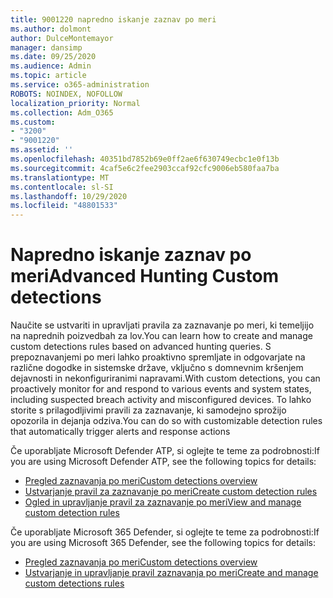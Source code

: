 ```yaml
---
title: 9001220 napredno iskanje zaznav po meri
ms.author: dolmont
author: DulceMontemayor
manager: dansimp
ms.date: 09/25/2020
ms.audience: Admin
ms.topic: article
ms.service: o365-administration
ROBOTS: NOINDEX, NOFOLLOW
localization_priority: Normal
ms.collection: Adm_O365
ms.custom:
- "3200"
- "9001220"
ms.assetid: ''
ms.openlocfilehash: 40351bd7852b69e0ff2ae6f630749ecbc1e0f13b
ms.sourcegitcommit: 4caf5e6c2fee2903ccaf92cfc9006eb580faa7ba
ms.translationtype: MT
ms.contentlocale: sl-SI
ms.lasthandoff: 10/29/2020
ms.locfileid: "48801533"
---
```

# <a name="advanced-hunting-custom-detections"></a><span data-ttu-id="fd1bf-102">Napredno iskanje zaznav po meri</span><span class="sxs-lookup"><span data-stu-id="fd1bf-102">Advanced Hunting Custom detections</span></span>

<span data-ttu-id="fd1bf-103">Naučite se ustvariti in upravljati pravila za zaznavanje po meri, ki temeljijo na naprednih poizvedbah za lov.</span><span class="sxs-lookup"><span data-stu-id="fd1bf-103">You can learn how to create and manage custom detections rules based on advanced hunting queries.</span></span> <span data-ttu-id="fd1bf-104">S prepoznavanjemi po meri lahko proaktivno spremljate in odgovarjate na različne dogodke in sistemske države, vključno s domnevnim kršenjem dejavnosti in nekonfiguriranimi napravami.</span><span class="sxs-lookup"><span data-stu-id="fd1bf-104">With custom detections, you can proactively monitor for and respond to various events and system states, including suspected breach activity and misconfigured devices.</span></span> <span data-ttu-id="fd1bf-105">To lahko storite s prilagodljivimi pravili za zaznavanje, ki samodejno sprožijo opozorila in dejanja odziva.</span><span class="sxs-lookup"><span data-stu-id="fd1bf-105">You can do so with customizable detection rules that automatically trigger alerts and response actions</span></span>
  
<span data-ttu-id="fd1bf-106">Če uporabljate Microsoft Defender ATP, si oglejte te teme za podrobnosti:</span><span class="sxs-lookup"><span data-stu-id="fd1bf-106">If you are using Microsoft Defender ATP, see the following topics for details:</span></span> 
- [<span data-ttu-id="fd1bf-107">Pregled zaznavanja po meri</span><span class="sxs-lookup"><span data-stu-id="fd1bf-107">Custom detections overview</span></span>](https://docs.microsoft.com/windows/security/threat-protection/microsoft-defender-atp/overview-custom-detections)
- [<span data-ttu-id="fd1bf-108">Ustvarjanje pravil za zaznavanje po meri</span><span class="sxs-lookup"><span data-stu-id="fd1bf-108">Create custom detection rules</span></span>](https://docs.microsoft.com/windows/security/threat-protection/microsoft-defender-atp/custom-detection-rules)
- [<span data-ttu-id="fd1bf-109">Ogled in upravljanje pravil za zaznavanje po meri</span><span class="sxs-lookup"><span data-stu-id="fd1bf-109">View and manage custom detection rules</span></span>](https://docs.microsoft.com/windows/security/threat-protection/microsoft-defender-atp/custom-detections-manage)

<span data-ttu-id="fd1bf-110">Če uporabljate Microsoft 365 Defender, si oglejte te teme za podrobnosti:</span><span class="sxs-lookup"><span data-stu-id="fd1bf-110">If you are using Microsoft 365 Defender, see the following topics for details:</span></span> 
- [<span data-ttu-id="fd1bf-111">Pregled zaznavanja po meri</span><span class="sxs-lookup"><span data-stu-id="fd1bf-111">Custom detections overview</span></span>](https://docs.microsoft.com/microsoft-365/security/mtp/custom-detections-overview)
- [<span data-ttu-id="fd1bf-112">Ustvarjanje in upravljanje pravil zaznavanja po meri</span><span class="sxs-lookup"><span data-stu-id="fd1bf-112">Create and manage custom detections rules</span></span>](https://docs.microsoft.com/microsoft-365/security/mtp/custom-detection-rules)
